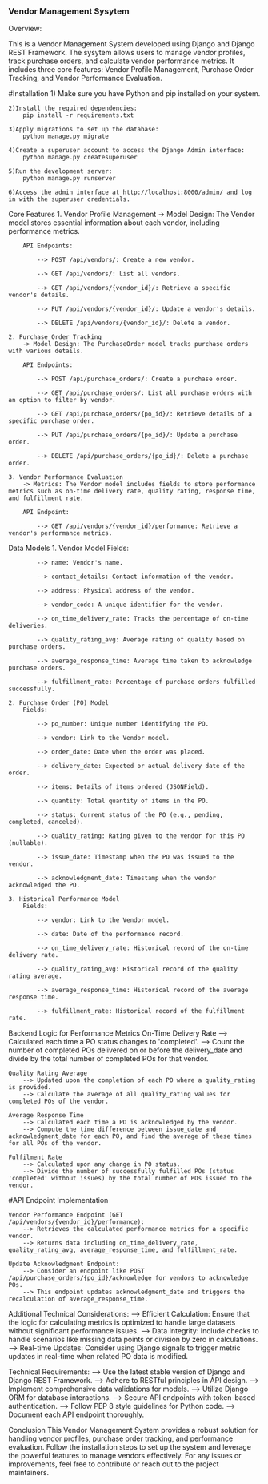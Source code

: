 ### Vendor Management Sysytem ###

Overview:
 
This is a Vendor Management System developed using Django and Django REST Framework. The sysytem allows users to manage vendor profiles, track purchase orders, and calculate vendor performance metrics. It includes three core features: Vendor Profile Management, Purchase Order Tracking, and Vendor Performance Evaluation.

#Installation
    1) Make sure you have Python and pip installed on your system.

    2)Install the required dependencies:
        pip install -r requirements.txt

    3)Apply migrations to set up the database:
        python manage.py migrate

    4)Create a superuser account to access the Django Admin interface:
        python manage.py createsuperuser

    5)Run the development server:
        python manage.py runserver

    6)Access the admin interface at http://localhost:8000/admin/ and log in with the superuser credentials.


Core Features
    1. Vendor Profile Management
        -> Model Design: The Vendor model stores essential information about each vendor, including performance metrics.

        API Endpoints:

            --> POST /api/vendors/: Create a new vendor.
            
            --> GET /api/vendors/: List all vendors.
            
            --> GET /api/vendors/{vendor_id}/: Retrieve a specific vendor's details.
            
            --> PUT /api/vendors/{vendor_id}/: Update a vendor's details.
            
            --> DELETE /api/vendors/{vendor_id}/: Delete a vendor.

    2. Purchase Order Tracking
        -> Model Design: The PurchaseOrder model tracks purchase orders with various details.

        API Endpoints:

            --> POST /api/purchase_orders/: Create a purchase order.
            
            --> GET /api/purchase_orders/: List all purchase orders with an option to filter by vendor.
            
            --> GET /api/purchase_orders/{po_id}/: Retrieve details of a specific purchase order.
            
            --> PUT /api/purchase_orders/{po_id}/: Update a purchase order.
            
            --> DELETE /api/purchase_orders/{po_id}/: Delete a purchase order.

    3. Vendor Performance Evaluation
        -> Metrics: The Vendor model includes fields to store performance metrics such as on-time delivery rate, quality rating, response time, and fulfillment rate.

        API Endpoint:

            --> GET /api/vendors/{vendor_id}/performance: Retrieve a vendor's performance metrics.



Data Models
    1. Vendor Model
        Fields:

            --> name: Vendor's name.
            
            --> contact_details: Contact information of the vendor.
            
            --> address: Physical address of the vendor.
            
            --> vendor_code: A unique identifier for the vendor.
            
            --> on_time_delivery_rate: Tracks the percentage of on-time deliveries.
            
            --> quality_rating_avg: Average rating of quality based on purchase orders.
            
            --> average_response_time: Average time taken to acknowledge purchase orders.
            
            --> fulfillment_rate: Percentage of purchase orders fulfilled successfully.

    2. Purchase Order (PO) Model
        Fields:

            --> po_number: Unique number identifying the PO.
            
            --> vendor: Link to the Vendor model.
            
            --> order_date: Date when the order was placed.
            
            --> delivery_date: Expected or actual delivery date of the order.
            
            --> items: Details of items ordered (JSONField).
            
            --> quantity: Total quantity of items in the PO.
            
            --> status: Current status of the PO (e.g., pending, completed, canceled).
            
            --> quality_rating: Rating given to the vendor for this PO (nullable).
            
            --> issue_date: Timestamp when the PO was issued to the vendor.
            
            --> acknowledgment_date: Timestamp when the vendor acknowledged the PO.

    3. Historical Performance Model
        Fields:

            --> vendor: Link to the Vendor model.
            
            --> date: Date of the performance record.
            
            --> on_time_delivery_rate: Historical record of the on-time delivery rate.
            
            --> quality_rating_avg: Historical record of the quality rating average.
            
            --> average_response_time: Historical record of the average response time.
            
            --> fulfillment_rate: Historical record of the fulfillment rate.


Backend Logic for Performance Metrics
    On-Time Delivery Rate
        --> Calculated each time a PO status changes to 'completed'.
        --> Count the number of completed POs delivered on or before the delivery_date and divide by the total number of completed POs for that vendor.

    Quality Rating Average
        --> Updated upon the completion of each PO where a quality_rating is provided.
        --> Calculate the average of all quality_rating values for completed POs of the vendor.

    Average Response Time
        --> Calculated each time a PO is acknowledged by the vendor.
        --> Compute the time difference between issue_date and acknowledgment_date for each PO, and find the average of these times for all POs of the vendor.
            
    Fulfilment Rate
        --> Calculated upon any change in PO status.
        --> Divide the number of successfully fulfilled POs (status 'completed' without issues) by the total number of POs issued to the vendor.
        

#API Endpoint Implementation

    Vendor Performance Endpoint (GET /api/vendors/{vendor_id}/performance):
        --> Retrieves the calculated performance metrics for a specific vendor.
        --> Returns data including on_time_delivery_rate, quality_rating_avg, average_response_time, and fulfillment_rate.

    Update Acknowledgment Endpoint:
        --> Consider an endpoint like POST /api/purchase_orders/{po_id}/acknowledge for vendors to acknowledge POs.
        --> This endpoint updates acknowledgment_date and triggers the recalculation of average_response_time.

    
Additional Technical Considerations:
    --> Efficient Calculation: Ensure that the logic for calculating metrics is optimized to handle large datasets without significant performance issues.
    --> Data Integrity: Include checks to handle scenarios like missing data points or division by zero in calculations.
    --> Real-time Updates: Consider using Django signals to trigger metric updates in real-time when related PO data is modified.


Technical Requirements:
    --> Use the latest stable version of Django and Django REST Framework.
    --> Adhere to RESTful principles in API design.
    --> Implement comprehensive data validations for models.
    --> Utilize Django ORM for database interactions.
    --> Secure API endpoints with token-based authentication.
    --> Follow PEP 8 style guidelines for Python code.
    --> Document each API endpoint thoroughly.


Conclusion
    This Vendor Management System provides a robust solution for handling vendor profiles, purchase order tracking, and performance evaluation. Follow the installation steps to set up the system and leverage the powerful features to manage vendors effectively. For any issues or improvements, feel free to contribute or reach out to the project maintainers.